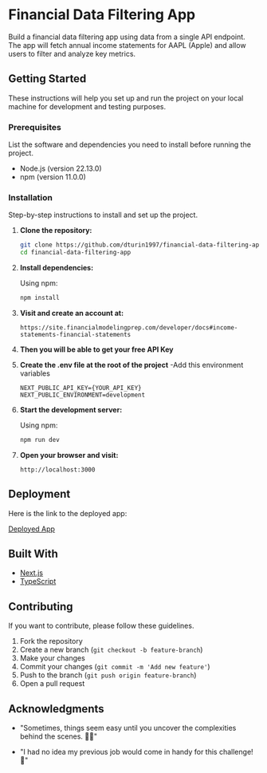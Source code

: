 # Financial Data Filtering App

Build a financial data filtering app using data from a single API endpoint. The app will fetch
annual income statements for AAPL (Apple) and allow users to filter and analyze key metrics.

## Getting Started

These instructions will help you set up and run the project on your local machine for development and testing purposes.

### Prerequisites

List the software and dependencies you need to install before running the project.

- Node.js (version 22.13.0)
- npm (version 11.0.0)

### Installation

Step-by-step instructions to install and set up the project.

1. **Clone the repository:**

   ```sh
   git clone https://github.com/dturin1997/financial-data-filtering-app.git
   cd financial-data-filtering-app
   ```

2. **Install dependencies:**

   Using npm:

   ```sh
   npm install
   ```

3. **Visit and create an account at:**
   ```
   https://site.financialmodelingprep.com/developer/docs#income-statements-financial-statements
   ```
4. **Then you will be able to get your free API Key**

5. **Create the .env file at the root of the project**
   -Add this environment variables

   ```
   NEXT_PUBLIC_API_KEY={YOUR_API_KEY}
   NEXT_PUBLIC_ENVIRONMENT=development
   ```

6. **Start the development server:**

   Using npm:

   ```sh
   npm run dev
   ```

7. **Open your browser and visit:**

   ```
   http://localhost:3000
   ```

## Deployment

Here is the link to the deployed app:

[Deployed App](https://financial-data-filtering-app.djturin.dev/)

## Built With

- [Next.js](https://nextjs.org/)
- [TypeScript](https://www.typescriptlang.org/)

## Contributing

If you want to contribute, please follow these guidelines.

1. Fork the repository
2. Create a new branch (`git checkout -b feature-branch`)
3. Make your changes
4. Commit your changes (`git commit -m 'Add new feature'`)
5. Push to the branch (`git push origin feature-branch`)
6. Open a pull request

## Acknowledgments

- "Sometimes, things seem easy until you uncover the complexities behind the scenes. 🕵️‍♂️"

- "I had no idea my previous job would come in handy for this challenge! 💪"
